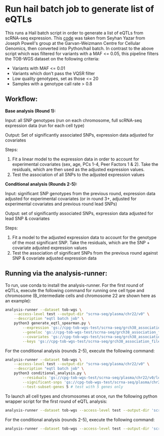 # Run hail batch job to generate list of eQTLs

This runs a Hail batch script in order to generate a list of eQTLs from scRNA-seq expression. This [code](https://github.com/powellgenomicslab/onek1k_phase1/tree/main/single_cell_cis_eQTL_mapping) was taken from Seyhan Yazar from Joseph Powell's group at the Garvan-Weizmann Centre for Cellular Genomics, then converted into Python/hail batch. In contrast to the above script which was filtered for variants with a MAF <= 0.05, this pipeline filters the TOB-WGS dataset on the following criteria:
* Variants with MAF <= 0.01
* Variants which don’t pass the VQSR filter
* Low quality genotypes, set as those <= 20
* Samples with a genotype call rate > 0.8

## Workflow:

**Base analysis (Round 1):**

Input: all SNP genotypes (run on each chromosome, full scRNA-seq expression data (run for each cell type)

Output: Set of significantly associated SNPs, expression data adjusted for covariates

Steps:
1. Fit a linear model to the expression data in order to account for experimental covariates (sex, age, PCs 1-4, Peer Factors 1 & 2). Take the residuals, which are then used as the adjusted expression values.
2. Test the association of all SNPs to the adjusted expression values

**Conditional analysis (Rounds 2-5):**

Input: significant SNP genotypes from the previous round, expression data adjusted for experimental covariates (or in round 3+, adjusted for experimental covariates and previous round lead SNPs)

Output: set of significantly associated SNPs, expression data adjusted for lead SNP & covariates

Steps:
1. Fit a model to the adjusted expression data to account for the genotype of the most significant SNP. Take the residuals, which are the SNP + covariate adjusted expression values
2. Test the association of significant SNPs from the previous round against SNP & covariate adjusted expression data

## Running via the analysis-runner:

To run, use conda to install the analysis-runner. For the first round of eQTLs, execute the following command for running one cell type and chromosome (B_intermediate cells and chromosome 22 are shown here as an example):

```sh
analysis-runner --dataset tob-wgs \
    --access-level test --output-dir "scrna-seq/plasma/chr22/v0" \
    --description "eqtl batch job" \
    python3 generate_eqtl_spearman.py \
        --expression 'gs://cpg-tob-wgs-test/scrna-seq/grch38_association_files/expression_files/B_intermediate_expression.tsv' \
        --geneloc 'gs://cpg-tob-wgs-test/scrna-seq/grch38_association_files/gene_location_files/GRCh38_geneloc_chr22.tsv' \
        --covariates 'gs://cpg-tob-wgs-test/scrna-seq/grch38_association_files/covariates_files/B_intermediate_peer_factors_file.txt' \
        --keys 'gs://cpg-tob-wgs-test/scrna-seq/grch38_association_files/OneK1K_CPG_IDs.tsv'
```

For the conditional analysis (rounds 2-5), execute the following command:

```sh
analysis-runner --dataset tob-wgs \
    --access-level test --output-dir "scrna-seq/plasma/chr22/v0" \
    --description "eqtl batch job" \
    python3 conditional_analysis.py \
        --residuals 'gs://cpg-tob-wgs-test/scrna-seq/plasma/chr22/v0/log_residuals.csv' \
        --significant-snps 'gs://cpg-tob-wgs-test/scrna-seq/plasma/chr22/v0/correlation_results.tsv' \
        --test-subset-genes 5 # test with 5 genes only
```

To launch all cell types and chromosomes at once, run the following python wrapper script for the first round of eQTL analysis:

```sh
analysis-runner --dataset tob-wgs --access-level test --output-dir 'scrna-seq/eqtl_output/v0' --description "eqtl batch job" python3 launch_generate_eqtl_spearman.py --input-path "gs://cpg-tob-wgs-test/scrna-seq/grch38_association_files" --chromosomes '22'
```

For the conditional analysis (rounds 2-5), execute the following command:

```sh
analysis-runner --dataset tob-wgs --access-level test --output-dir 'scrna-seq/eqtl_output/v0' --description "eqtl batch job" python3 launch_conditional_analysis.py --input-path "gs://cpg-tob-wgs-test/scrna-seq/grch38_association_files" --chromosomes '22' --first-round-path 'gs://cpg-tob-wgs-test/scrna-seq/eqtl_output/v0'
```
